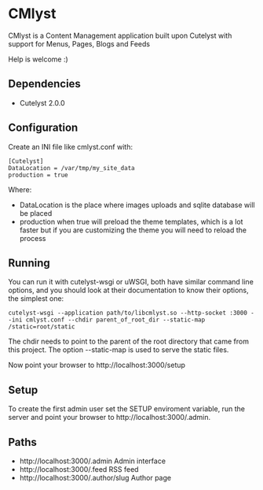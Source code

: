 # CMlyst
CMlyst is a Content Management application built upon Cutelyst with support for Menus, Pages, Blogs and Feeds
 
 Help is welcome :)

## Dependencies
 * Cutelyst 2.0.0

## Configuration
Create an INI file like cmlyst.conf with:

    [Cutelyst]
    DataLocation = /var/tmp/my_site_data
    production = true

Where:
 * DataLocation is the place where images uploads and sqlite database will be placed
 * production when true will preload the theme templates, which is a lot faster but if you are customizing the theme you will need to reload the process
 
## Running
You can run it with cutelyst-wsgi or uWSGI, both have similar command line options, and you should look at their documentation to know their options, the simplest one:

    cutelyst-wsgi --application path/to/libcmlyst.so --http-socket :3000 --ini cmlyst.conf --chdir parent_of_root_dir --static-map /static=root/static
    
The chdir needs to point to the parent of the root directory that came from this project. The option --static-map is used to serve the static files.
  
Now point your browser to http://localhost:3000/setup

## Setup
To create the first admin user set the SETUP enviroment variable, run the server and point your browser to http://localhost:3000/.admin.

## Paths
 * http://localhost:3000/.admin  Admin interface
 * http://localhost:3000/.feed RSS feed
 * http://localhost:3000/.author/slug Author page
 
